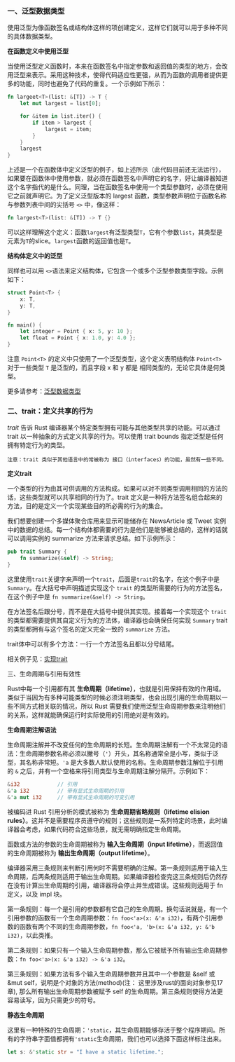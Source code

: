 ### 一、泛型数据类型
使用泛型为像函数签名或结构体这样的项创建定义，这样它们就可以用于多种不同的具体数据类型。

**在函数定义中使用泛型**

当使用泛型定义函数时，本来在函数签名中指定参数和返回值的类型的地方，会改用泛型来表示。采用这种技术，使得代码适应性更强，从而为函数的调用者提供更多的功能，同时也避免了代码的重复。一个示例如下所示：
```rust
fn largeet<T>(list: &[T]) -> T {
    let mut largest = list[0];

    for &item in list.iter() {
        if item > largest {
            largest = item;
        }
    }
    largest
}
```
上述是一个在函数体中定义泛型的例子，如上述所示（此代码目前还无法运行），如果要在函数体中使用参数，就必须在函数签名中声明它的名字，好让编译器知道这个名字指代的是什么。同理，当在函数签名中使用一个类型参数时，必须在使用它之前就声明它。为了定义泛型版本的 largest 函数，类型参数声明位于函数名称与参数列表中间的尖括号 ```<>``` 中，像这样：
```rust
fn largest<T>(list: &[T]) -> T {}
```
可以这样理解这个定义：函数```largest```有泛型类型```T```，它有个参数```list```，其类型是元素为```T```的slice。```largest```函数的返回值也是```T```。

**结构体定义中的泛型**

同样也可以用 ```<>```语法来定义结构体，它包含一个或多个泛型参数类型字段。示例如下：
```rust
struct Point<T> {
    x: T,
    y: T,
}

fn main() {
    let integer = Point { x: 5, y: 10 };
    let float = Point { x: 1.0, y: 4.0 };
}
```
注意 ```Point<T>``` 的定义中只使用了一个泛型类型，这个定义表明结构体 ```Point<T>``` 对于一些类型 ```T``` 是泛型的，而且字段 x 和 y 都是 相同类型的，无论它具体是何类型。

更多请参考：[泛型数据类型](https://kaisery.github.io/trpl-zh-cn/ch10-01-syntax.html)

### 二、trait：定义共享的行为

*trait* 告诉 Rust 编译器某个特定类型拥有可能与其他类型共享的功能。可以通过 trait 以一种抽象的方式定义共享的行为。可以使用 trait bounds 指定泛型是任何拥有特定行为的类型。

`
注意：trait 类似于其他语言中的常被称为 接口（interfaces）的功能，虽然有一些不同。
`

**定义trait**

一个类型的行为由其可供调用的方法构成。如果可以对不同类型调用相同的方法的话，这些类型就可以共享相同的行为了。trait 定义是一种将方法签名组合起来的方法，目的是定义一个实现某些目的所必需的行为的集合。

我们想要创建一个多媒体聚合库用来显示可能储存在 NewsArticle 或 Tweet 实例中的数据的总结。每一个结构体都需要的行为是他们是能够被总结的，这样的话就可以调用实例的 summarize 方法来请求总结。如下示例所示：
```rust
pub trait Summary {
    fn summarize(&self) -> String;
}
```
这里使用```trait```关键字来声明一个```trait```，后面是```trait```的名字，在这个例子中是```Summary```。在大括号中声明描述实现这个 ```trait``` 的类型所需要的行为的方法签名，在这个例子中是 ```fn summarize(&self) -> String```。

在方法签名后跟分号，而不是在大括号中提供其实现。接着每一个实现这个 ```trait``` 的类型都需要提供其自定义行为的方法体，编译器也会确保任何实现 ```Summary``` trait 的类型都拥有与这个签名的定义完全一致的 ```summarize``` 方法。

trait体中可以有多个方法：一行一个方法签名且都以分号结尾。

相关例子见：[实现trait](https://kaisery.github.io/trpl-zh-cn/ch10-02-traits.html)

三、生命周期与引用有效性

Rust中每一个引用都有其 **生命周期（lifetime）**，也就是引用保持有效的作用域。类似于当因为有多种可能类型的时候必须注明类型，也会出现引用的生命周期以一些不同方式相关联的情况，所以 Rust 需要我们使用泛型生命周期参数来注明他们的关系，这样就能确保运行时实际使用的引用绝对是有效的。

**生命周期注解语法**

生命周期注解并不改变任何的生命周期的长短。生命周期注解有一个不太常见的语法：生命周期参数名称必须以撇号（```'```）开头，其名称通常全是小写，类似于泛型，其名称非常短。```'a``` 是大多数人默认使用的名称。生命周期参数注解位于引用的 ```&``` 之后，并有一个空格来将引用类型与生命周期注解分隔开。示例如下：
```rust
&i32            // 引用
&'a i32         // 带有显式生命周期的引用
&'a mut i32     // 带有显式生命周期的可变引用
```

被编码进 Rust 引用分析的模式被称为 **生命周期省略规则（lifetime elision rules）**。这并不是需要程序员遵守的规则；这些规则是一系列特定的场景，此时编译器会考虑，如果代码符合这些场景，就无需明确指定生命周期。

函数或方法的参数的生命周期被称为 **输入生命周期（input lifetime）**，而返回值的生命周期被称为 **输出生命周期（output lifetime）**。

编译器采用三条规则来判断引用何时不需要明确的注解。第一条规则适用于输入生命周期，后两条规则适用于输出生命周期。如果编译器检查完这三条规则后仍然存在没有计算出生命周期的引用，编译器将会停止并生成错误。这些规则适用于 fn 定义，以及 impl 块。

第一条规则：每一个是引用的参数都有它自己的生命周期。换句话说就是，有一个引用参数的函数有一个生命周期参数：```fn foo<'a>(x: &'a i32)```，有两个引用参数的函数有两个不同的生命周期参数，```fn foo<'a, 'b>(x: &'a i32, y: &'b i32)```，以此类推。

第二条规则：如果只有一个输入生命周期参数，那么它被赋予所有输出生命周期参数：```fn foo<'a>(x: &'a i32) -> &'a i32```。

第三条规则：如果方法有多个输入生命周期参数并且其中一个参数是 &self 或 &mut self，说明是个对象的方法(method)(注： 这里涉及rust的面向对象参见17章), 那么所有输出生命周期参数被赋予 self 的生命周期。第三条规则使得方法更容易读写，因为只需更少的符号。

**静态生命周期**

这里有一种特殊的生命周期：```'static```，其生命周期能够存活于整个程序期间。所有的字符串字面值都拥有```'static```生命周期，我们也可以选择下面这样标注出来。
```rust
let s: &'static str = "I have a static lifetime.";
```
